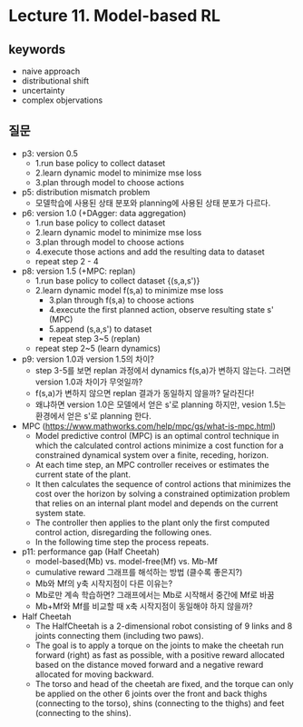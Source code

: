 # Lecture 11. Model-based RL

## keywords
- naive approach
- distributional shift
- uncertainty
- complex objervations

## 질문
- p3: version 0.5
  - 1.run base policy to collect dataset
  - 2.learn dynamic model to minimize mse loss
  - 3.plan through model to choose actions
- p5: distribution mismatch problem
  - 모델학습에 사용된 상태 분포와 planning에 사용된 상태 분포가 다르다.
- p6: version 1.0 (+DAgger: data aggregation)
  - 1.run base policy to collect dataset
  - 2.learn dynamic model to minimize mse loss
  - 3.plan through model to choose actions
  - 4.execute those actions and add the resulting data to dataset
  - repeat step 2 - 4
- p8: version 1.5 (+MPC: replan)
  - 1.run base policy to collect dataset {(s,a,s')}
  - 2.learn dynamic model f(s,a) to minimize mse loss
    - 3.plan through f(s,a) to choose actions
    - 4.execute the first planned action, observe resulting state s' (MPC)
    - 5.append (s,a,s') to dataset
    - repeat step 3~5 (replan)
  - repeat step 2~5 (learn dynamics)
- p9: version 1.0과 version 1.5의 차이?
  - step 3-5를 보면 replan 과정에서 dynamics f(s,a)가 변하지 않는다. 그러면 version 1.0과 차이가 무엇일까?
  - f(s,a)가 변하지 않으면 replan 결과가 동일하지 않을까? 달라진다!
  - 왜냐하면 version 1.0은 모델에서 얻은 s'로 planning 하지만, vesion 1.5는 환경에서 얻은 s'로 planning 한다.
- MPC (https://www.mathworks.com/help/mpc/gs/what-is-mpc.html)
  - Model predictive control (MPC) is an optimal control technique in which the calculated control actions minimize a cost function for a constrained dynamical system over a finite, receding, horizon.
  - At each time step, an MPC controller receives or estimates the current state of the plant.
  - It then calculates the sequence of control actions that minimizes the cost over the horizon by solving a constrained optimization problem that relies on an internal plant model and depends on the current system state.
  - The controller then applies to the plant only the first computed control action, disregarding the following ones.
  - In the following time step the process repeats.
- p11: performance gap (Half Cheetah)
  - model-based(Mb) vs. model-free(Mf) vs. Mb-Mf
  - cumulative reward 그래프를 해석하는 방법 (클수록 좋은지?)
  - Mb와 Mf의 y축 시작지점이 다른 이유는?
  - Mb로만 계속 학습하면? 그래프에서는 Mb로 시작해서 중간에 Mf로 바꿈
  - Mb+Mf와 Mf를 비교할 때 x축 시작지점이 동일해야 하지 않을까?
- Half Cheetah
  - The HalfCheetah is a 2-dimensional robot consisting of 9 links and 8 joints connecting them (including two paws).
  - The goal is to apply a torque on the joints to make the cheetah run forward (right) as fast as possible, with a positive reward allocated based on the distance moved forward and a negative reward allocated for moving backward.
  - The torso and head of the cheetah are fixed, and the torque can only be applied on the other 6 joints over the front and back thighs (connecting to the torso), shins (connecting to the thighs) and feet (connecting to the shins).


 
